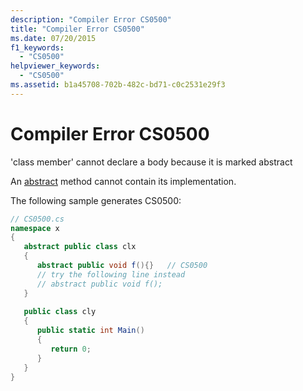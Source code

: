```yaml
---
description: "Compiler Error CS0500"
title: "Compiler Error CS0500"
ms.date: 07/20/2015
f1_keywords: 
  - "CS0500"
helpviewer_keywords: 
  - "CS0500"
ms.assetid: b1a45708-702b-482c-bd71-c0c2531e29f3
---
```

# Compiler Error CS0500
'class member' cannot declare a body because it is marked abstract  
  
 An [abstract](../language-reference/keywords/abstract.md) method cannot contain its implementation.  
  
 The following sample generates CS0500:  
  
```csharp  
// CS0500.cs  
namespace x  
{  
   abstract public class clx  
   {  
      abstract public void f(){}   // CS0500  
      // try the following line instead  
      // abstract public void f();  
   }  
  
   public class cly  
   {  
      public static int Main()  
      {  
         return 0;  
      }  
   }  
}  
```
